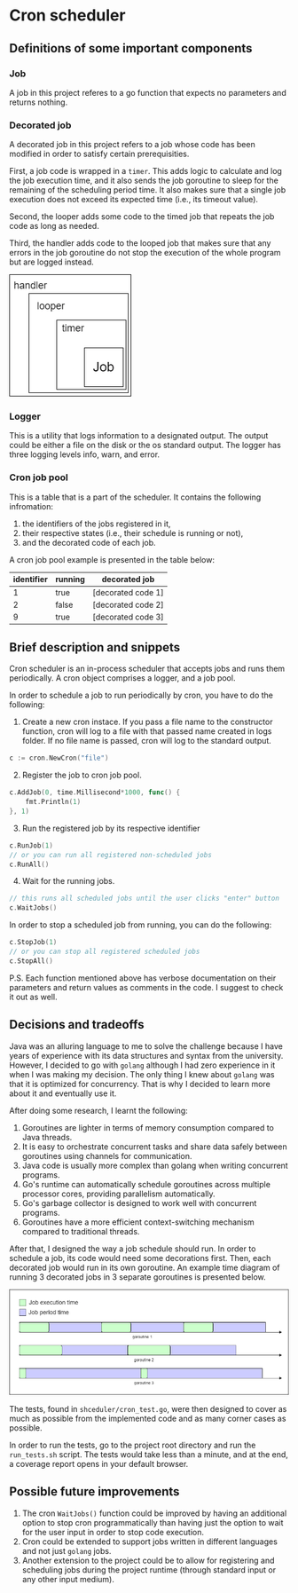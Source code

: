 # Cron scheduler

## Definitions of some important components

### Job
A job in this project referes to a go function that expects no parameters and returns nothing.

### Decorated job
A decorated job in this project refers to a job whose code has been modified in order to satisfy certain prerequisities. 

First, a job code is wrapped in a `timer`. This adds logic to calculate and log the job execution time, and it also sends the job goroutine to sleep for the remaining of the scheduling period time. It also makes sure that a single job execution does not exceed its expected time (i.e., its timeout value).

Second, the looper adds some code to the timed job that repeats the job code as long as needed.

Third, the handler adds code to the looped job that makes sure that any errors in the job goroutine do not stop the execution of the whole program but are logged instead.

![Decorated job visualized](<images/decorated_job.png>)

### Logger
This is a utility that logs information to a designated output. The output could be either a file on the disk or the os standard output. The logger has three logging levels info, warn, and error.

### Cron job pool
This is a table that is a part of the scheduler. It contains the following infromation:
1. the identifiers of the jobs registered in it, 
2. their respective states (i.e., their schedule is running or not), 
3. and the decorated code of each job. 

A cron job pool example is presented in the table below:

| identifier | running | decorated job      |
|------------|---------|--------------------|
| 1          | true    | [decorated code 1] |
| 2          | false   | [decorated code 2] |
| 9          | true    | [decorated code 3] |

## Brief description and snippets

Cron scheduler is an in-process scheduler that accepts jobs and runs them periodically. A cron object comprises a logger, and a job pool.

In order to schedule a job to run periodically by cron, you have to do the following:

1. Create a new cron instace. If you pass a file name to the constructor function, cron will log to a file with that passed name created in logs folder. If no file name is passed, cron will log to the standard output.
```go
c := cron.NewCron("file")
```

2. Register the job to cron job pool.
```go
c.AddJob(0, time.Millisecond*1000, func() {
    fmt.Println(1)
}, 1)
```
3. Run the registered job by its respective identifier
```go
c.RunJob(1)
// or you can run all registered non-scheduled jobs
c.RunAll()
```
4. Wait for the running jobs.
```go
// this runs all scheduled jobs until the user clicks "enter" button
c.WaitJobs()
```

In order to stop a scheduled job from running, you can do the following:
```go
c.StopJob(1)
// or you can stop all registered scheduled jobs
c.StopAll()
```

P.S. Each function mentioned above has verbose documentation on their parameters and return values as comments in the code. I suggest to check it out as well.

## Decisions and tradeoffs
Java was an alluring language to me to solve the challenge because I have years of experience with its data structures and syntax from the university. However, I decided to go with `golang` although I had zero experience in it when I was making my decision. The only thing I knew about `golang` was that it is optimized for concurrency. That is why I decided to learn more about it and eventually use it.

After doing some research, I learnt the following:
1. Goroutines are lighter in terms of memory consumption compared to Java threads.
2. It is easy to orchestrate concurrent tasks and share data safely between goroutines using channels for communication.
3. Java code is usually more complex than golang when writing concurrent programs.
4. Go's runtime can automatically schedule goroutines across multiple processor cores, providing parallelism automatically.
5. Go's garbage collector is designed to work well with concurrent programs.
6. Goroutines have a more efficient context-switching mechanism compared to traditional threads.

After that, I designed the way a job schedule should run. In order to schedule a job, its code would need some decorations first. Then, each decorated job would run in its own goroutine. An example time diagram of running 3 decorated jobs in 3 separate goroutines is presented below.

![Job schedule](images/goroutines.png)

The tests, found in `shceduler/cron_test.go`, were then designed to cover as much as possible from the implemented code and as many corner cases as possible. 

In order to run the tests, go to the project root directory and run the `run_tests.sh` script. The tests would take less than a minute, and at the end, a coverage report opens in your default browser.

## Possible future improvements
1. The cron `WaitJobs()` function could be improved by having an additional option to stop cron programmatically than having just the option to wait for the user input in order to stop code execution.
2. Cron could be extended to support jobs written in different languages and not just `golang` jobs.
3. Another extension to the project could be to allow for registering and scheduling jobs during the project runtime (through standard input or any other input medium).